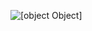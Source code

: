 ![[object Object]](https://socialify.git.ci/shashankranjan-dev/contact-form/image?font=Raleway&forks=1&issues=1&language=1&name=1&owner=1&pattern=Circuit%20Board&pulls=1&stargazers=1&theme=Dark)
